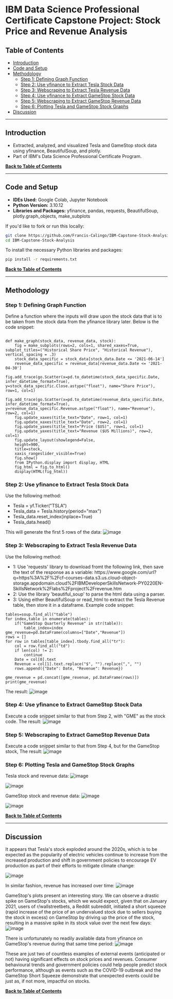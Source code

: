 # IBM Data Science Professional Certificate Capstone Project: Stock Price and Revenue Analysis

## Table of Contents
* [Introduction](#introduction)
* [Code and Setup](#code-and-setup)
* [Methodology](#methodology)
  * [Step 1: Defining Graph Function](#step-1-defining-graph-function)
  * [Step 2: Use yfinance to Extract Tesla Stock Data](#step-2-use-yfinance-to-extract-tesla-stock-data)
  * [Step 3: Webscraping to Extract Tesla Revenue Data](#step-3-webscraping-to-extract-tesla-revenue-data)
  * [Step 4: Use yfinance to Extract GameStop Stock Data](#step-4-use-yfinance-to-extract-gamestop-stock-data)
  * [Step 5: Webscraping to Extract GameStop Revenue Data](#step-5-webscraping-to-extract-gamestop-revenue-data)
  * [Step 6: Plotting Tesla and GameStop Stock Graphs](#step-6-plotting-tesla-and-gamestop-stock-graphs)
* [Discussion](#discussion)

---

## Introduction
  <ul>
    <li>Extracted, analyzed, and visualized Tesla and GameStop stock data using yfinance, BeautifulSoup, and plotly.</li>
    <li>Part of IBM's Data Science Professional Certificate Program.</li>
  </ul>

[<b>Back to Table of Contents</b>](#table-of-contents)

---

## Code and Setup
  <ul>
    <li><b>IDEs Used:</b> Google Colab, Jupyter Notebook</li>
    <li><b>Python Version:</b> 3.10.12</li>
    <li><b>Libraries and Packages:</b> yfinance, pandas, requests, BeautifulSoup, plotly.graph_objects, make_subplots</li>
  </ul>

If you'd like to fork or run this locally:

```bash
git clone https://github.com/Francis-Calingo/IBM-Capstone-Stock-Analysis.git
cd IBM-Capstone-Stock-Analysis
```
To install the necessary Python libraries and packages:
```bash
pip install -r requirements.txt
```

[<b>Back to Table of Contents</b>](#table-of-contents)

---

## Methodology

### Step 1: Defining Graph Function
Define a function where the inputs will draw upon the stock data that is to be taken from the stock data from the yfinance library later. Below is the code snippet:

```jupyter

def make_graph(stock_data, revenue_data, stock):
    fig = make_subplots(rows=2, cols=1, shared_xaxes=True, subplot_titles=("Historical Share Price", "Historical Revenue"), vertical_spacing = .3)
    stock_data_specific = stock_data[stock_data.Date <= '2021-06-14']
    revenue_data_specific = revenue_data[revenue_data.Date <= '2021-04-30']
    fig.add_trace(go.Scatter(x=pd.to_datetime(stock_data_specific.Date, infer_datetime_format=True), y=stock_data_specific.Close.astype("float"), name="Share Price"), row=1, col=1)
    fig.add_trace(go.Scatter(x=pd.to_datetime(revenue_data_specific.Date, infer_datetime_format=True), y=revenue_data_specific.Revenue.astype("float"), name="Revenue"), row=2, col=1)
    fig.update_xaxes(title_text="Date", row=1, col=1)
    fig.update_xaxes(title_text="Date", row=2, col=1)
    fig.update_yaxes(title_text="Price ($US)", row=1, col=1)
    fig.update_yaxes(title_text="Revenue ($US Millions)", row=2, col=1)
    fig.update_layout(showlegend=False,
    height=900,
    title=stock,
    xaxis_rangeslider_visible=True)
    fig.show()
    from IPython.display import display, HTML
    fig_html = fig.to_html()
    display(HTML(fig_html))
```

### Step 2: Use yfinance to Extract Tesla Stock Data
Use the following method:
<ul>
  <li>Tesla = yf.Ticker("TSLA")</li>
  <li>Tesla_data = Tesla.history(period="max")</li>
  <li>Tesla_data.reset_index(inplace=True)</li>
  <li>Tesla_data.head()</li>
</ul>

This will generate the first 5 rows of the data:
![image](https://github.com/user-attachments/assets/e14d8101-098a-4341-a529-899027684d3e)

### Step 3: Webscraping to Extract Tesla Revenue Data
Use the following method:
<ul>
  <li>1: Use 'requests' library to download fromt the following link, then save the text of the response as a variable: https://www.google.com/url?q=https%3A%2F%2Fcf-courses-data.s3.us.cloud-object-storage.appdomain.cloud%2FIBMDeveloperSkillsNetwork-PY0220EN-SkillsNetwork%2Flabs%2Fproject%2Frevenue.htm</li>
  <li>2: Use the library 'beautiful_soup' to parse the html data using a parser.</li>
  <li>3: Using either BeautifulSoup or read_html to extract the Tesla Revenue table, then store it in a dataframe. Example code snippet:</li>
</ul>

```jupyter
tables=soup.find_all("table")
for index,table in enumerate(tables):
    if("GameStop Quarterly Revenue" in str(table)):
        table_index=index
gme_revenue=pd.DataFrame(columns=["Date","Revenue"])
rows = []
for row in tables[table_index].tbody.find_all("tr"):
    col = row.find_all("td")
    if len(col) != 2:
        continue
    Date = col[0].text
    Revenue = col[1].text.replace("$", "").replace(",", "")
    rows.append({"Date": Date, "Revenue": Revenue})
    
gme_revenue = pd.concat([gme_revenue, pd.DataFrame(rows)])   
print(gme_revenue)
```

The result:
![image](https://github.com/user-attachments/assets/6f3a6ba1-5c8f-4031-b1e7-3ea567b8ec24)

### Step 4: Use yfinance to Extract GameStop Stock Data
Execute a code snippet similar to that from Step 2, with "GME" as the stock code. The result:
![image](https://github.com/user-attachments/assets/8cbce554-c77b-4de4-ad75-56a920a34712)

### Step 5: Webscraping to Extract GameStop Revenue Data
Execute a code snippet similar to that from Step 4, but for the GameStop stock, The result:
![image](https://github.com/user-attachments/assets/e744cfea-5ab6-48a4-9810-d1f49cfca5c4)

### Step 6: Plotting Tesla and GameStop Stock Graphs

Tesla stock and revenue data:
![image](https://github.com/user-attachments/assets/87d24e6e-47c4-44e3-9ba5-bde0a0c44a3c)

![image](https://github.com/user-attachments/assets/ba18cff1-86d2-4e66-9c35-ce50ade6b0aa)


GameStop stock and revenue data:
![image](https://github.com/user-attachments/assets/cd349126-5d06-488a-8128-6a158befa284)

![image](https://github.com/user-attachments/assets/09381ab0-0502-426a-9330-4857f6f77c94)

[<b>Back to Table of Contents</b>](#table-of-contents)
</details>

---

## Discussion
It appears that Tesla's stock exploded around the 2020s, which is to be expected as the popularity of electric vehicles continue to increase from the increased production and shift in government policies to encourage EV production as part of their efforts to mitigate climate change:
 
![image](https://github.com/user-attachments/assets/c11ed9a6-b73f-4c75-97b2-d18466dd6dbb)

In similar fashion, revenue has increased over time:
![image](https://github.com/user-attachments/assets/6a0a9249-c943-48a9-b5f6-3d21d18b2a96)


GameStop's plots present an interesting story. We can observe a drastic spike on GameStop's stocks, which we would expect, given that on January 2021, users of r/wallstreetbets, a Reddit subreddit, initiated a short squeeze (rapid increase of the price of an undervalued stock due to sellers buying the stock in excess) on GameStop by driving up the price of the stock, resulting in a massive spike in its stock value over the next few days:
![image](https://github.com/user-attachments/assets/c4f5f7be-6d17-4302-b115-d49f6519b49b)

There is unfortunately no readily available data from yfinance on GameStop's revenue during that same time period:
![image](https://github.com/user-attachments/assets/f8faed49-5ffb-41d1-ac55-fb2446736169)

These are just two of countless examples of external events (anticipated or not) having significant effects on stock prices and revenues. Consumer behavioural trends and government policies could help people predict stock performance, although as events such as the COVID-19 outbreak and the GameStop Short Squeeze demonstrate that unexpected events could be just as, if not more, impactful on stocks.

[<b>Back to Table of Contents</b>](#table-of-contents)

